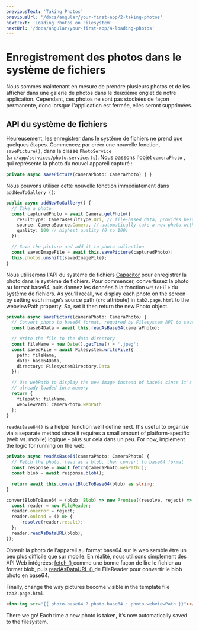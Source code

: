 ```yaml
---
previousText: 'Taking Photos'
previousUrl: '/docs/angular/your-first-app/2-taking-photos'
nextText: 'Loading Photos on Filesystem'
nextUrl: '/docs/angular/your-first-app/4-loading-photos'
---
```


# Enregistrement des photos dans le système de fichiers

Nous sommes maintenant en mesure de prendre plusieurs photos et de les afficher dans une galerie de photos dans le deuxième onglet de notre application. Cependant, ces photos ne sont pas stockées de façon permanente, donc lorsque l'application est fermée, elles seront supprimées.

## API du système de fichiers

Heureusement, les enregistrer dans le système de fichiers ne prend que quelques étapes. Commencez par créer une nouvelle fonction, `savePicture()`, dans la classe `PhotoService` (`src/app/services/photo.service.ts`). Nous passons l'objet `cameraPhoto` , qui représente la photo du nouvel appareil capturé :

```typescript
private async savePicture(cameraPhoto: CameraPhoto) { }
```

Nous pouvons utiliser cette nouvelle fonction immédiatement dans ` addNewToGallery () `:

```typescript
public async addNewToGallery() {
  // Take a photo
  const capturedPhoto = await Camera.getPhoto({
    resultType: CameraResultType.Uri, // file-based data; provides best performance
    source: CameraSource.Camera, // automatically take a new photo with the camera
    quality: 100 // highest quality (0 to 100)
  });

  // Save the picture and add it to photo collection
  const savedImageFile = await this.savePicture(capturedPhoto);
  this.photos.unshift(savedImageFile);
}
```

Nous utiliserons l'API du système de fichiers [Capacitor](https://capacitor.ionicframework.com/docs/apis/filesystem) pour enregistrer la photo dans le système de fichiers. Pour commencer, convertissez la photo au format base64, puis donnez les données à la fonction `writeFile` du système de fichiers. As you’ll recall, we display each photo on the screen by setting each image’s source path (`src` attribute) in `tab2.page.html` to the webviewPath property. So, set it then return the new Photo object.

```typescript
private async savePicture(cameraPhoto: CameraPhoto) {
  // Convert photo to base64 format, required by Filesystem API to save
  const base64Data = await this.readAsBase64(cameraPhoto);

  // Write the file to the data directory
  const fileName = new Date().getTime() + '.jpeg';
  const savedFile = await Filesystem.writeFile({
    path: fileName,
    data: base64Data,
    directory: FilesystemDirectory.Data
  });

  // Use webPath to display the new image instead of base64 since it's
  // already loaded into memory
  return {
    filepath: fileName,
    webviewPath: cameraPhoto.webPath
  };
}
```

`readAsBase64()` is a helper function we’ll define next. It's useful to organize via a separate method since it requires a small amount of platform-specific (web vs. mobile) logique - plus sur cela dans un peu. For now, implement the logic for running on the web:

```typescript
private async readAsBase64(cameraPhoto: CameraPhoto) {
  // Fetch the photo, read as a blob, then convert to base64 format
  const response = await fetch(cameraPhoto.webPath!);
  const blob = await response.blob();

  return await this.convertBlobToBase64(blob) as string;  
}

convertBlobToBase64 = (blob: Blob) => new Promise((resolve, reject) => {
  const reader = new FileReader;
  reader.onerror = reject;
  reader.onload = () => {
      resolve(reader.result);
  };
  reader.readAsDataURL(blob);
});
```

Obtenir la photo de l'appareil au format base64 sur le web semble être un peu plus difficile que sur mobile. En réalité, nous utilisons simplement des API Web intégrées: [ fetch () ](https://developer.mozilla.org/en-US/docs/Web/API/Fetch_API) comme une bonne façon de lire le fichier au format blob, puis [ readAsDataURL () ](https://developer.mozilla.org/en-US/docs/Web/API/FileReader/readAsDataURL) de FileReader pour convertir le blob photo en base64.

Finally, change the way pictures become visible in the template file `tab2.page.html`.

```html
<ion-img src="{{ photo.base64 ? photo.base64 : photo.webviewPath }}"></ion-img>
```

There we go! Each time a new photo is taken, it’s now automatically saved to the filesystem.
